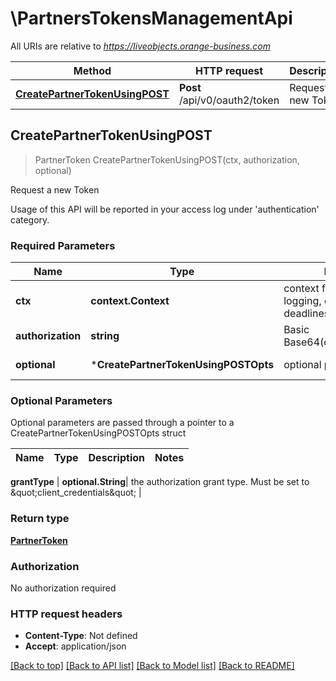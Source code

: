 # \PartnersTokensManagementApi

All URIs are relative to *https://liveobjects.orange-business.com*

Method | HTTP request | Description
------------- | ------------- | -------------
[**CreatePartnerTokenUsingPOST**](PartnersTokensManagementApi.md#CreatePartnerTokenUsingPOST) | **Post** /api/v0/oauth2/token | Request a new Token



## CreatePartnerTokenUsingPOST

> PartnerToken CreatePartnerTokenUsingPOST(ctx, authorization, optional)

Request a new Token

Usage of this API will be reported in your access log under 'authentication' category.

### Required Parameters


Name | Type | Description  | Notes
------------- | ------------- | ------------- | -------------
**ctx** | **context.Context** | context for authentication, logging, cancellation, deadlines, tracing, etc.
**authorization** | **string**| Basic Base64(clientId:clientSecret) | 
 **optional** | ***CreatePartnerTokenUsingPOSTOpts** | optional parameters | nil if no parameters

### Optional Parameters

Optional parameters are passed through a pointer to a CreatePartnerTokenUsingPOSTOpts struct


Name | Type | Description  | Notes
------------- | ------------- | ------------- | -------------

 **grantType** | **optional.String**| the authorization grant type. Must be set to \&quot;client_credentials\&quot; | 

### Return type

[**PartnerToken**](PartnerToken.md)

### Authorization

No authorization required

### HTTP request headers

- **Content-Type**: Not defined
- **Accept**: application/json

[[Back to top]](#) [[Back to API list]](../README.md#documentation-for-api-endpoints)
[[Back to Model list]](../README.md#documentation-for-models)
[[Back to README]](../README.md)

